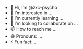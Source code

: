 - 👋 Hi, I’m @zxc-psycho
- 👀 I’m interested in ...
- 🌱 I’m currently learning ...
- 💞️ I’m looking to collaborate on ...
- 📫 How to reach me ...
- 😄 Pronouns: ...
- ⚡ Fun fact: ...

<!---
zxc-psycho/zxc-psycho is a ✨ special ✨ repository because its `README.md` (this file) appears on your GitHub profile.
You can click the Preview link to take a look at your changes.
--->
